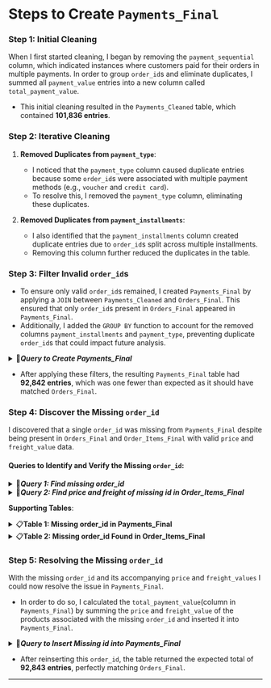 # Steps to Create `Payments_Final`

### Step 1: Initial Cleaning
When I first started cleaning, I began by removing the `payment_sequential` column, which indicated instances where customers paid for their orders in multiple payments.
In order to group `order_id`s and eliminate duplicates, I summed all `payment_value` entries into a new column called `total_payment_value`.
- This initial cleaning resulted in the `Payments_Cleaned` table, which contained **101,836 entries**.

### Step 2: Iterative Cleaning
1. **Removed Duplicates from `payment_type`**:
   - I noticed that the `payment_type` column caused  duplicate entries because some `order_id`s were associated with multiple payment methods (e.g., `voucher` and `credit card`).
   - To resolve this, I removed the `payment_type` column, eliminating these duplicates.
   
2. **Removed Duplicates from `payment_installments`**:
   - I also identified that the `payment_installments` column created duplicate entries due to `order_id`s split across multiple installments.
   - Removing this column further reduced the duplicates in the table.

### Step 3: Filter Invalid `order_id`s

- To ensure only valid `order_id`s remained, I created `Payments_Final` by applying a `JOIN` between `Payments_Cleaned` and `Orders_Final`. This ensured that only `order_id`s present in `Orders_Final` appeared in `Payments_Final`.
- Additionally, I added the `GROUP BY` function to account for the removed columns `payment_installments` and `payment_type`, preventing duplicate `order_id`s that could impact future analysis.

<details>
<summary>📂<b><i>Query to Create Payments_Final</b></i></summary>

```sql
/*
  In order to make sure the Payments table is in line with the new Orders_Final table
  I joined the two. This ensures only order_ids present in the Orders_Final table will
  appear in the Payments_Final.
  I also added the GROUP BY function to account for the removed columns payment_installments and payment_type. 
  Without using the function, I would have duplicate order_ids which could impact my analysis in 
  the future.
*/

CREATE OR REPLACE TABLE `iconic-fountain-435918-q3.Target_Ecommerce_Sales_2016_2018.Payments_Final` AS 
SELECT
    payments.order_id,
    SUM(payments.total_payment_value) AS total_payment_value
FROM 
    `iconic-fountain-435918-q3.Target_Ecommerce_Sales_2016_2018.Payments_Cleaned` AS payments
JOIN 
    `iconic-fountain-435918-q3.Target_Ecommerce_Sales_2016_2018.Orders_Final` AS orders
ON 
    payments.order_id = orders.order_id
GROUP BY
    payments.order_id
```
   
</details>


- After applying these filters, the resulting `Payments_Final` table had **92,842 entries**, which was one fewer than expected as it should have matched `Orders_Final`.

### Step 4: Discover the Missing `order_id`
I discovered that a single `order_id` was missing from `Payments_Final` despite being present in `Orders_Final` and `Order_Items_Final` with valid `price` and `freight_value` data.

#### **Queries to Identify and Verify the Missing `order_id`:**

<details>
<summary>📂<b><i>Query 1: Find missing order_id</b></i></summary>
   
```sql
SELECT 
    o.order_id 
FROM 
    iconic-fountain-435918-q3.Target_Ecommerce_Sales_2016_2018.Orders_Final AS o
LEFT JOIN 
    iconic-fountain-435918-q3.Target_Ecommerce_Sales_2016_2018.Payments_Final AS p
ON 
    o.order_id = p.order_id
WHERE 
    p.order_id IS NULL;
```
   
</details>

<details>
<summary>📂<b><i>Query 2: Find price and freight of missing id in Order_Items_Final</b></i></summary>
   
```sql
SELECT
  order_id,
  price,
  freight_value
FROM
  iconic-fountain-435918-q3.Target_Ecommerce_Sales_2016_2018.Order_Items_Final
WHERE
  order_id = "bfbd0f9bdef84302105ad712db648a6c"
```
   
</details>


**Supporting Tables**:

<details>
<summary>📋<b>Table 1: Missing order_id in Payments_Final</b></summary>

![Table of missing `order_id` from `Payments_Final`](https://github.com/user-attachments/assets/ab457029-5bd2-40b1-a91d-26be8766c6d5)
   
</details>

<details>
<summary>📋<b>Table 2: Missing order_id Found in Order_Items_Final</b></summary>

![Table of missing `order_id` found in `Order_Items_Final`](https://github.com/user-attachments/assets/6b3912a8-4fff-43f8-a54b-ef22e0e10efe)
   
</details>


### Step 5: Resolving the Missing `order_id`

With the missing `order_id` and its accompanying `price` and `freight_values` I could now resolve the issue in `Payments_Final`.
- In order to do so, I calculated the `total_payment_value`(column in `Payments_Final`) by summing the `price` and `freight_value` of the products associated with the missing `order_id` and inserted it into `Payments_Final`.

<details>
<summary>📁<b><i>Query to Insert Missing id into Payments_Final</b></i></summary>
   
```sql
-- Insert the calculated total_payment_value for the missing order_id directly into Payments_Final
INSERT INTO iconic-fountain-435918-q3.Target_Ecommerce_Sales_2016_2018.Payments_Final (order_id, total_payment_value)
SELECT 
    order_id,
    ROUND(SUM(price + freight_value), 3) AS total_payment_value
FROM 
    iconic-fountain-435918-q3.Target_Ecommerce_Sales_2016_2018.Order_Items_Final
WHERE 
    order_id = 'bfbd0f9bdef84302105ad712db648a6c'
GROUP BY 
    order_id;
```
   
</details>

- After reinserting this `order_id`, the table returned the expected total of **92,843 entries**, perfectly matching `Orders_Final`.

---

